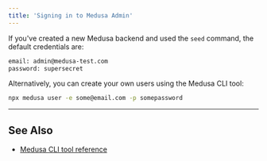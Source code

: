 ```yaml
---
title: 'Signing in to Medusa Admin'
---
```


If you've created a new Medusa backend and used the `seed` command, the default credentials are:

```bash noReport
email: admin@medusa-test.com
password: supersecret
```

Alternatively, you can create your own users using the Medusa CLI tool:

```bash
npx medusa user -e some@email.com -p somepassword
```

---

## See Also

- [Medusa CLI tool reference](../cli/reference.mdx)

